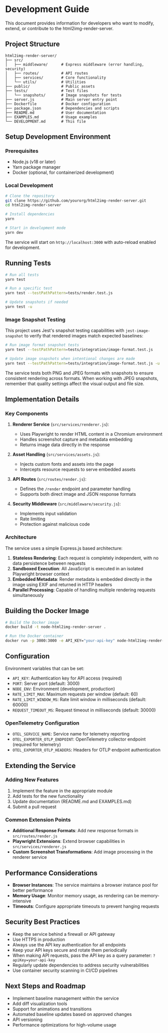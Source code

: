 # Development Guide

This document provides information for developers who want to modify, extend, or contribute to the html2img-render-server.

## Project Structure

```
html2img-render-server/
├── src/
│   ├── middleware/      # Express middleware (error handling, security)
│   ├── routes/          # API routes
│   ├── services/        # Core functionality
│   └── utils/           # Utilities
├── public/              # Public assets
├── tests/               # Test files
│   └── snapshots/       # Image snapshots for tests
├── server.js            # Main server entry point
├── Dockerfile           # Docker configuration
├── package.json         # Dependencies and scripts
├── README.md            # User documentation
├── EXAMPLES.md          # Usage examples
└── DEVELOPMENT.md       # This file
```

## Setup Development Environment

### Prerequisites

- Node.js (v18 or later)
- Yarn package manager
- Docker (optional, for containerized development)

### Local Development

```bash
# Clone the repository
git clone https://github.com/yourorg/html2img-render-server.git
cd html2img-render-server

# Install dependencies
yarn

# Start in development mode
yarn dev
```

The service will start on `http://localhost:3000` with auto-reload enabled for development.

## Running Tests

```bash
# Run all tests
yarn test

# Run a specific test
yarn test --testPathPattern=tests/render.test.js

# Update snapshots if needed
yarn test -u
```

### Image Snapshot Testing

This project uses Jest's snapshot testing capabilities with `jest-image-snapshot` to verify that rendered images match expected baselines:

```bash
# Run image format snapshot tests
yarn test --testPathPattern=tests/integration/image-format.test.js

# Update image snapshots when intentional changes are made
yarn test --testPathPattern=tests/integration/image-format.test.js -u
```

The service tests both PNG and JPEG formats with snapshots to ensure consistent rendering across formats. When working with JPEG snapshots, remember that quality settings affect the visual output and file size.

## Implementation Details

### Key Components

1. **Renderer Service** (`src/services/renderer.js`):
   - Uses Playwright to render HTML content in a Chromium environment
   - Handles screenshot capture and metadata embedding
   - Returns image data directly in the response

2. **Asset Handling** (`src/services/assets.js`):
   - Injects custom fonts and assets into the page
   - Intercepts resource requests to serve embedded assets

3. **API Routes** (`src/routes/render.js`):
   - Defines the `/render` endpoint and parameter handling
   - Supports both direct image and JSON response formats

4. **Security Middleware** (`src/middleware/security.js`):
   - Implements input validation
   - Rate limiting
   - Protection against malicious code

### Architecture

The service uses a simple Express.js based architecture:

1. **Stateless Rendering**: Each request is completely independent, with no data persistence between requests
2. **Sandboxed Execution**: All JavaScript is executed in an isolated Playwright browser context
3. **Embedded Metadata**: Render metadata is embedded directly in the image using EXIF and returned in HTTP headers
4. **Parallel Processing**: Capable of handling multiple rendering requests simultaneously

## Building the Docker Image

```bash
# Build the Docker image
docker build -t node-html2img-render-server .

# Run the Docker container
docker run -p 3000:3000 -e API_KEY="your-api-key" node-html2img-render-server
```

## Configuration

Environment variables that can be set:

- `API_KEY`: Authentication key for API access (required)
- `PORT`: Server port (default: 3000)
- `NODE_ENV`: Environment (development, production)
- `RATE_LIMIT_MAX`: Maximum requests per window (default: 60)
- `RATE_LIMIT_WINDOW_MS`: Rate limit window in milliseconds (default: 60000)
- `REQUEST_TIMEOUT_MS`: Request timeout in milliseconds (default: 30000)

### OpenTelemetry Configuration

- `OTEL_SERVICE_NAME`: Service name for telemetry reporting
- `OTEL_EXPORTER_OTLP_ENDPOINT`: OpenTelemetry collector endpoint (required for telemetry)
- `OTEL_EXPORTER_OTLP_HEADERS`: Headers for OTLP endpoint authentication

## Extending the Service

### Adding New Features

1. Implement the feature in the appropriate module
2. Add tests for the new functionality
3. Update documentation (README.md and EXAMPLES.md)
4. Submit a pull request

### Common Extension Points

- **Additional Response Formats**: Add new response formats in `src/routes/render.js`
- **Playwright Extensions**: Extend browser capabilities in `src/services/renderer.js`
- **Custom Screenshot Transformations**: Add image processing in the renderer service

## Performance Considerations

- **Browser Instances**: The service maintains a browser instance pool for better performance
- **Memory Usage**: Monitor memory usage, as rendering can be memory-intensive
- **Timeouts**: Configure appropriate timeouts to prevent hanging requests

## Security Best Practices

- Keep the service behind a firewall or API gateway
- Use HTTPS in production
- Always use the API key authentication for all endpoints
- Keep your API keys secure and rotate them periodically
- When making API requests, pass the API key as a query parameter: `?apiKey=your-api-key`
- Regularly update dependencies to address security vulnerabilities
- Use container security scanning in CI/CD pipelines

## Next Steps and Roadmap

- Implement baseline management within the service
- Add diff visualization tools
- Support for animations and transitions
- Automated baseline updates based on approved changes
- API versioning
- Performance optimizations for high-volume usage